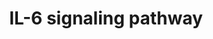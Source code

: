 ---
annotations:
- id: PW:0000516
  parent: regulatory pathway
  type: Pathway Ontology
  value: interleukin-6 signaling pathway
authors:
- A.Pandey
- MaintBot
- Khanspers
- Christine Chichester
- Jmelius
- Mkutmon
- Egonw
- Eweitz
citedin:
- link: PMC7645421
  title: Unraveling the blood transcriptome after real-life exposure of Wistar-rats
    to PM2.5, PM1 and water-soluble metals in the ambient air (2020)
- link: PMC3650681
  title: Microarray analyses reveal novel targets of exercise-induced stress resistance
    in the dorsal raphe nucleus (2013)
description: ''
last-edited: 2021-05-16
organisms:
- Rattus norvegicus
redirect_from:
- /index.php/Pathway:WP135
- /instance/WP135
- /instance/WP135_rr116986
revision: r116986
schema-jsonld:
- '@context': https://schema.org/
  '@id': https://wikipathways.github.io/pathways/WP135.html
  '@type': Dataset
  creator:
    '@type': Organization
    name: WikiPathways
  description: ''
  keywords:
  - Akt1
  - Ar
  - Bad
  - Btk
  - Casp3
  - Casp9
  - Cdk5
  - Cdk5r1
  - Cdk9
  - Cebpb
  - Crebbp
  - Daxx
  - Eif2a
  - Eif4e
  - Eif4ebp1
  - Ep300
  - Erbb2
  - Erbb3
  - Fgr
  - Fos
  - Foxo1a
  - Foxo3a
  - Fyn
  - Gab1
  - Gab2
  - Grb2
  - Gsk3b
  - Hck
  - Hdac1
  - Hras
  - Hspb1
  - Hspca
  - Il6
  - Il6ra
  - Il6st
  - Inpp5d
  - Inppl1
  - Jak1
  - Jak2
  - Jun
  - Lyn
  - Map2k1
  - Map2k2
  - Map2k4
  - Map2k6
  - Map3k4
  - Map3k7
  - Mapk1
  - Mapk14
  - Mapk3
  - Mapk8
  - Mapkapk2
  - Mapt
  - Ncoa1
  - Nfkb1
  - PPP2R3B
  - PPP2R5C
  - Pik3r1
  - Pik3r2
  - Plcg1
  - Ppp2ca
  - Ppp2cb
  - Ppp2r1a
  - Ppp2r1b
  - Ppp2r2a
  - Ppp2r2b
  - Ppp2r2c
  - Ppp2r3a
  - Ppp2r4
  - Ppp2r5a
  - Ppp2r5b
  - Ppp2r5d
  - Ppp2r5e
  - Prkcd
  - Ptk2
  - Ptk2b
  - Ptpn11
  - Pxn
  - RGD1561201
  - RGD1561602
  - RGD1564385
  - RGD1565643
  - Rac1
  - Raf1
  - Rb1
  - Rps6ka2
  - Rps6kb1
  - Sgk
  - Shc1
  - Socs3
  - Sos1
  - Stat1
  - Stat3
  - Stat5a
  - Stat5b
  - Tcf1
  - Tec
  - Tnfrsf5
  - Tyk2
  - Vav1
  license: CC0
  name: IL-6 signaling pathway
seo: CreativeWork
title: IL-6 signaling pathway
wpid: WP135
---